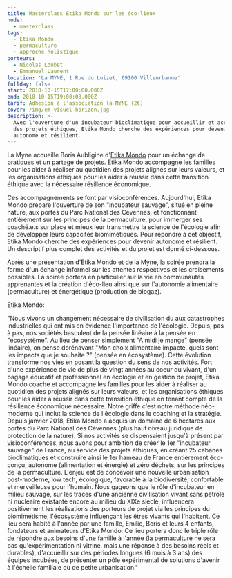 ```yaml
---
title: Masterclass Etika Mondo sur les éco-lieux
node:
  - masterclass
tags:
  - Etika Mondo
  - permaculture
  - approche holistique
porteurs:
  - Nicolas Loubet
  - Emmanuel Laurent
location: 'La MYNE, 1 Rue du Luizet, 69100 Villeurbanne'
fullday: false
start: 2018-10-15T17:00:00.000Z
end: 2018-10-15T19:00:08.000Z
tarif: Adhesion à l’association la MYNE (2€)
cover: /img/em visuel horizon.jpg
description: >-
  Avec l'ouverture d'un incubateur bioclimatique pour accueillir et accompagner
  des projets éthiques, Etika Mondo cherche des expériences pour devenir
  autonome et résilient.
---
```

La Myne accueille Boris Aubligine d'[Etika Mondo](https://www.facebook.com/EtikaMondo) pour un échange de pratiques et un partage de projets. Etika Mondo accompagne les familles pour les aider à réaliser au quotidien des projets alignés sur leurs valeurs, et les organisations éthiques pour les aider à réussir dans cette transition éthique avec la nécessaire résilience économique.

Ces accompagnements se font par visioconférences. Aujourd'hui, Etika Mondo prépare l'ouverture de son "incubateur sauvage", situé en pleine nature, aux portes du Parc National des Cévennes, et fonctionnant entièrement sur les principes de la permaculture, pour immerger ses coaché.e.s sur place et mieux leur transmettre la science de l'écologie afin de développer leurs capacités biomimétiques. Pour répondre à cet objectif, Etika Mondo cherche des expériences pour devenir autonome et résilient. Un descriptif plus complet des activités et du projet est donné ci-dessous.

Après une présentation d'Etika Mondo et de la Myne, la soirée prendra la forme d'un échange informel sur les attentes respectives et les croisements possibles. La soirée portera en particulier sur la vie en communautés apprenantes et la création d'éco-lieu ainsi que sur l'autonomie alimentaire (permaculture) et énergétique (production de biogaz).

Etika Mondo:

"Nous vivons un changement nécessaire de civilisation du aux catastrophes industrielles qui ont mis en évidence l'importance de l'écologie. Depuis, pas à pas, nos sociétés basculent de la pensée linéaire à la pensée en "écosystème". Au lieu de penser simplement "A midi je mange" (pensée linéaire), on pense dorénavant "Mon choix alimentaire impacte, quels sont les impacts que je souhaite ?" (pensée en écosystème). Cette évolution transforme nos vies en posant la question du sens de nos activités. Fort d'une expérience de vie de plus de vingt années au coeur du vivant, d'un bagage éducatif et professionnel en écologie et en gestion de projet, Etika Mondo coache et accompagne les familles pour les aider à réaliser au quotidien des projets alignés sur leurs valeurs, et les organisations éthiques pour les aider à réussir dans cette transition éthique en tenant compte de la résilience économique nécessaire. Notre griffe c'est notre méthode néo-moderne qui inclut la science de l'écologie dans le coaching et la stratégie. Depuis janvier 2018, Etika Mondo a acquis un domaine de 6 hectares aux portes du Parc National des Cévennes (plus haut niveau juridique de protection de la nature). Si nos activités se dispensaient jusqu'à présent par visioconférences, nous avons pour ambition de créer le 1er "incubateur sauvage" de France, au service des projets éthiques, en créant 25 cabanes bioclimatiques et construire ainsi le 1er hameau de France entièrement éco-conçu, autonome (alimentation et énergie) et zéro déchets, sur les principes de la permaculture. L'enjeu est de concevoir une nouvelle urbanisation post-moderne, low tech, écologique, favorable à la biodiversité, confortable et merveilleuse pour l'humain. Nous gageons que le rôle d'incubateur en milieu sauvage, sur les traces d'une ancienne civilisation vivant sans pétrole ni nucléaire existante encore au milieu du XIXe siècle, influencera positivement les réalisations des porteurs de projet via les principes du biomimétisme, l'écosystème influençant les êtres vivants qui l'habitent. Ce lieu sera habité à l'année par une famille, Emilie, Boris et leurs 4 enfants, fondateurs et animateurs d'Etika Mondo. Ce lieu portera donc le triple rôle de répondre aux besoins d'une famille à l'année (la permaculture ne sera pas qu'expérimentation ni vitrine, mais une réponse à des besoins réels et durables), d'accueillir sur des périodes longues (6 mois à 3 ans) des équipes incubées, de présenter un pôle expérimental de solutions d'avenir à l'échelle familiale ou de petite urbanisation."
